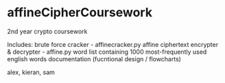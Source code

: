 # affineCipherCoursework
2nd year crypto coursework

Includes:
  brute force cracker - affinecracker.py
  affine ciphertext encrypter & decrypter - affine.py
  word list containing 1000 most-frequently used english words
  documentation (fucntional design / flowcharts)

alex, kieran, sam
